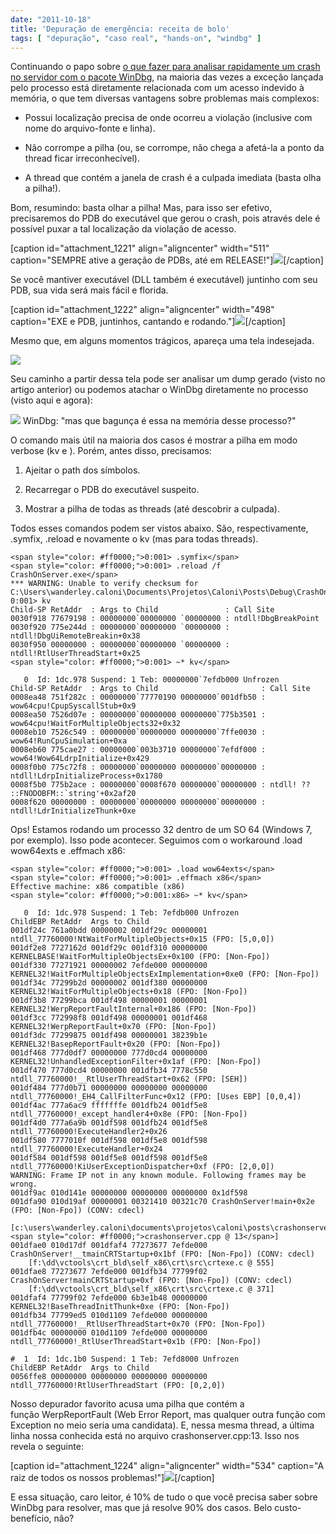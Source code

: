 ```yaml
---
date: "2011-10-18"
title: 'Depuração de emergência: receita de bolo'
tags: [ "depuração", "caso real", "hands-on", "windbg" ]
---
```


Continuando o papo sobre [o que fazer para analisar rapidamente um crash no servidor com o pacote WinDbg](http://www.caloni.com.br/depuracao-de-emergencia), na maioria das vezes a exceção lançada pelo processo está diretamente relacionada com um acesso indevido à memória, o que tem diversas vantagens sobre problemas mais complexos:



	
  * Possui localização precisa de onde ocorreu a violação (inclusive com nome do arquivo-fonte e linha).

	
  * Não corrompe a pilha (ou, se corrompe, não chega a afetá-la a ponto da thread ficar irreconhecível).

	
  * A thread que contém a janela de crash é a culpada imediata (basta olha a pilha!).




Bom, resumindo: basta olhar a pilha! Mas, para isso ser efetivo, precisaremos do PDB do executável que gerou o crash, pois através dele é possível puxar a tal localização da violação de acesso.






[caption id="attachment_1221" align="aligncenter" width="511" caption="SEMPRE ative a geração de PDBs, até em RELEASE!"][![](/images/generate-pdb.png)](/images/generate-pdb.png)[/caption]






Se você mantiver executável (DLL também é executável) juntinho com seu PDB, sua vida será mais fácil e florida.






[caption id="attachment_1222" align="aligncenter" width="498" caption="EXE e PDB, juntinhos, cantando e rodando."][![](/images/pdb-generated.png)](/images/pdb-generated.png)[/caption]






Mesmo que, em alguns momentos trágicos, apareça uma tela indesejada.




[![](/images/CrashOnServerCrash.png)](/images/CrashOnServerCrash.png)




Seu caminho a partir dessa tela pode ser analisar um dump gerado (visto no artigo anterior) ou podemos atachar o WinDbg diretamente no processo (visto aqui e agora):




[![](/images/attach-to-process.png)](/images/attach-to-process.png)
    WinDbg: "mas que bagunça é essa na memória desse processo?"




O comando mais útil na maioria dos casos é mostrar a pilha em modo verbose (kv e <enter>). Porém, antes disso, precisamos:








	
  1. Ajeitar o path dos símbolos.

	
  2. Recarregar o PDB do executável suspeito.

	
  3. Mostrar a pilha de todas as threads (até descobrir a culpada).




Todos esses comandos podem ser vistos abaixo. São, respectivamente, .symfix, .reload e novamente o kv (mas para todas threads).



    
    <span style="color: #ff0000;">0:001> .symfix</span>
    <span style="color: #ff0000;">0:001> .reload /f CrashOnServer.exe</span>
    *** WARNING: Unable to verify checksum for C:\Users\wanderley.caloni\Documents\Projetos\Caloni\Posts\Debug\CrashOnServer.exe
    0:001> kv
    Child-SP RetAddr  : Args to Child               : Call Site
    0030f918 77679198 : 00000000`00000000 `00000000 : ntdll!DbgBreakPoint
    0030f920 775e244d : 00000000`00000000 `00000000 : ntdll!DbgUiRemoteBreakin+0x38
    0030f950 00000000 : 00000000`00000000 `00000000 : ntdll!RtlUserThreadStart+0x25
    <span style="color: #ff0000;">0:001> ~* kv</span>
    
       0  Id: 1dc.978 Suspend: 1 Teb: 00000000`7efdb000 Unfrozen
    Child-SP RetAddr  : Args to Child                       : Call Site
    0008ea48 751f282c : 00000000`77770190 00000000`001dfb50 : wow64cpu!CpupSyscallStub+0x9
    0008ea50 7526d07e : 00000000`00000000 00000000`775b3501 : wow64cpu!WaitForMultipleObjects32+0x32
    0008eb10 7526c549 : 00000000`00000000 00000000`7ffe0030 : wow64!RunCpuSimulation+0xa
    0008eb60 775cae27 : 00000000`003b3710 00000000`7efdf000 : wow64!Wow64LdrpInitialize+0x429
    0008f0b0 775c72f8 : 00000000`00000000 00000000`00000000 : ntdll!LdrpInitializeProcess+0x1780
    0008f5b0 775b2ace : 00000000`0008f670 00000000`00000000 : ntdll! ?? ::FNODOBFM::`string'+0x2af20
    0008f620 00000000 : 00000000`00000000 00000000`00000000 : ntdll!LdrInitializeThunk+0xe


Ops! Estamos rodando um processo 32 dentro de um SO 64 (Windows 7, por exemplo). Isso pode acontecer. Seguimos com o workaround .load wow64exts e .effmach x86:

    
    <span style="color: #ff0000;">0:001> .load wow64exts</span>
    <span style="color: #ff0000;">0:001> .effmach x86</span>
    Effective machine: x86 compatible (x86)
    <span style="color: #ff0000;">0:001:x86> ~* kv</span>
    
       0  Id: 1dc.978 Suspend: 1 Teb: 7efdb000 Unfrozen
    ChildEBP RetAddr  Args to Child
    001df24c 761a0bdd 00000002 001df29c 00000001 ntdll_77760000!NtWaitForMultipleObjects+0x15 (FPO: [5,0,0])
    001df2e8 7727162d 001df29c 001df310 00000000 KERNELBASE!WaitForMultipleObjectsEx+0x100 (FPO: [Non-Fpo])
    001df330 77271921 00000002 7efde000 00000000 KERNEL32!WaitForMultipleObjectsExImplementation+0xe0 (FPO: [Non-Fpo])
    001df34c 77299b2d 00000002 001df380 00000000 KERNEL32!WaitForMultipleObjects+0x18 (FPO: [Non-Fpo])
    001df3b8 77299bca 001df498 00000001 00000001 KERNEL32!WerpReportFaultInternal+0x186 (FPO: [Non-Fpo])
    001df3cc 772998f8 001df498 00000001 001df468 KERNEL32!WerpReportFault+0x70 (FPO: [Non-Fpo])
    001df3dc 77299875 001df498 00000001 38239b1e KERNEL32!BasepReportFault+0x20 (FPO: [Non-Fpo])
    001df468 777d0df7 00000000 777d0cd4 00000000 KERNEL32!UnhandledExceptionFilter+0x1af (FPO: [Non-Fpo])
    001df470 777d0cd4 00000000 001dfb34 7778c550 ntdll_77760000!__RtlUserThreadStart+0x62 (FPO: [SEH])
    001df484 777d0b71 00000000 00000000 00000000 ntdll_77760000!_EH4_CallFilterFunc+0x12 (FPO: [Uses EBP] [0,0,4])
    001df4ac 777a6ac9 fffffffe 001dfb24 001df5e8 ntdll_77760000!_except_handler4+0x8e (FPO: [Non-Fpo])
    001df4d0 777a6a9b 001df598 001dfb24 001df5e8 ntdll_77760000!ExecuteHandler2+0x26
    001df580 7777010f 001df598 001df5e8 001df598 ntdll_77760000!ExecuteHandler+0x24
    001df584 001df598 001df5e8 001df598 001df5e8 ntdll_77760000!KiUserExceptionDispatcher+0xf (FPO: [2,0,0])
    WARNING: Frame IP not in any known module. Following frames may be wrong.
    001df9ac 010d141e 00000000 00000000 00000000 0x1df598
    001dfa90 010d19af 00000001 00321410 00321c70 CrashOnServer!main+0x2e (FPO: [Non-Fpo]) (CONV: cdecl)
        [c:\users\wanderley.caloni\documents\projetos\caloni\posts\crashonserver\<span style="color: #ff0000;">crashonserver.cpp @ 13</span>]
    001dfae0 010d17df 001dfaf4 77273677 7efde000 CrashOnServer!__tmainCRTStartup+0x1bf (FPO: [Non-Fpo]) (CONV: cdecl)
        [f:\dd\vctools\crt_bld\self_x86\crt\src\crtexe.c @ 555]
    001dfae8 77273677 7efde000 001dfb34 77799f02 CrashOnServer!mainCRTStartup+0xf (FPO: [Non-Fpo]) (CONV: cdecl)
        [f:\dd\vctools\crt_bld\self_x86\crt\src\crtexe.c @ 371]
    001dfaf4 77799f02 7efde000 6b3e1b48 00000000 KERNEL32!BaseThreadInitThunk+0xe (FPO: [Non-Fpo])
    001dfb34 77799ed5 010d1109 7efde000 00000000 ntdll_77760000!__RtlUserThreadStart+0x70 (FPO: [Non-Fpo])
    001dfb4c 00000000 010d1109 7efde000 00000000 ntdll_77760000!_RtlUserThreadStart+0x1b (FPO: [Non-Fpo])
    
    #  1  Id: 1dc.1b0 Suspend: 1 Teb: 7efd8000 Unfrozen
    ChildEBP RetAddr  Args to Child
    0056ffe8 00000000 00000000 00000000 00000000 ntdll_77760000!RtlUserThreadStart (FPO: [0,2,0])


Nosso depurador favorito acusa uma pilha que contém a função WerpReportFault (Web Error Report, mas qualquer outra função com Exception no meio seria uma candidata). E, nessa mesma thread, a última linha nossa conhecida está no arquivo crashonserver.cpp:13. Isso nos revela o seguinte:

[caption id="attachment_1224" align="aligncenter" width="534" caption="A raiz de todos os nossos problemas!"][![](/images/crash-source.png)](/images/crash-source.png)[/caption]

E essa situação, caro leitor, é 10% de tudo o que você precisa saber sobre WinDbg para resolver, mas que já resolve 90% dos casos. Belo custo-benefício, não?


